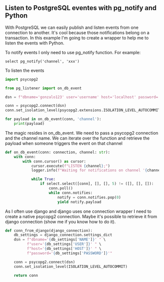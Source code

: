 ## Listen to PostgreSQL eventes with pg_notify and Python

With PostgreSQL we can easily publish and listen events from one connection to another. It's cool because those
notifications belong on a transaction. In this example I'm going to create a wrapper to help me to listen the events
with Python.

To notify events I only need to use pg_notify function. For example:

```postgresql
select pg_notify('channel', 'xxx')
```

To listen the events

```python
import psycopg2

from pg_listener import on_db_event

dsn = f"dbname='gonzalo123' user='username' host='localhost' password='password'"

conn = psycopg2.connect(dsn)
conn.set_isolation_level(psycopg2.extensions.ISOLATION_LEVEL_AUTOCOMMIT)

for payload in on_db_event(conn, 'channel'):
    print(payload)
```

The magic resides in on_db_event. We need to pass a psycopg2 connection and the channel name. We can iterate over the function and retrieve the payload when someone triggers the event on that channel

```python
def on_db_event(conn: connection, channel: str):
    with conn:
        with conn.cursor() as cursor:
            cursor.execute(f"LISTEN {channel};")
            logger.info(f"Waiting for notifications on channel '{channel}'.")

            while True:
                if select.select([conn], [], [], 5) != ([], [], []):
                    conn.poll()
                    while conn.notifies:
                        notify = conn.notifies.pop(0)
                        yield notify.payload
```

As I often use django and django uses one connection wrapper I need to create a native psycopg2 connection. Maybe it's possible to retrieve it from django connection (show me if you know how to do it).

```python
def conn_from_django(django_connection):
    db_settings = django_connection.settings_dict
    dsn = f"dbname='{db_settings['NAME']}' " \
          f"user='{db_settings['USER']}' " \
          f"host='{db_settings['HOST']}' " \
          f"password='{db_settings['PASSWORD']}'"

    conn = psycopg2.connect(dsn)
    conn.set_isolation_level(ISOLATION_LEVEL_AUTOCOMMIT)

    return conn
```
